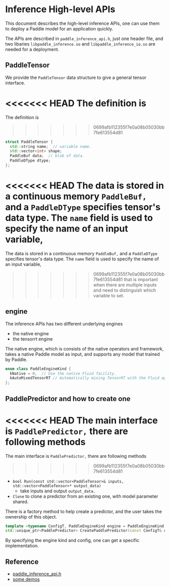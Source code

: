 # Inference High-level APIs
This document describes the high-level inference APIs, one can use them to deploy a Paddle model for an application quickly.

The APIs are described in `paddle_inference_api.h`, just one header file, and two libaries `libpaddle_inference.so` and `libpaddle_inference_io.so` are needed for a deployment.

## PaddleTensor
We provide the `PaddleTensor` data structure to give a general tensor interface.

<<<<<<< HEAD
The definition is
=======
The definition is 
>>>>>>> 0699afb112355f7e0a08b05030bb7fe613554d81

```c++
struct PaddleTensor {
  std::string name;  // variable name.
  std::vector<int> shape;
  PaddleBuf data;  // blob of data.
  PaddleDType dtype;
};
```

<<<<<<< HEAD
The data is stored in a continuous memory `PaddleBuf,` and a `PaddleDType` specifies tensor's data type.
The `name` field is used to specify the name of an input variable,
=======
The data is stored in a continuous memory `PaddleBuf,` and a `PaddleDType` specifies tensor's data type. 
The `name` field is used to specify the name of an input variable, 
>>>>>>> 0699afb112355f7e0a08b05030bb7fe613554d81
that is important when there are multiple inputs and need to distinguish which variable to set.

## engine
The inference APIs has two different underlying engines

- the native engine
- the tensorrt engine

The native engine, which is consists of the native operators and framework, takes a native Paddle model
as input, and supports any model that trained by Paddle.

```c++
enum class PaddleEngineKind {
  kNative = 0,  // Use the native Fluid facility.
  kAutoMixedTensorRT // Automatically mixing TensorRT with the Fluid ops.
};
```

## PaddlePredictor and how to create one
<<<<<<< HEAD
The main interface is `PaddlePredictor,` there are following methods
=======
The main interface is `PaddlePredictor,` there are following methods 
>>>>>>> 0699afb112355f7e0a08b05030bb7fe613554d81

- `bool Run(const std::vector<PaddleTensor>& inputs, std::vector<PaddleTensor>* output_data)`
  - take inputs and output `output_data.`
- `Clone` to clone a predictor from an existing one, with model parameter shared.

There is a factory method to help create a predictor, and the user takes the ownership of this object.

```c++
template <typename ConfigT, PaddleEngineKind engine = PaddleEngineKind::kNative>
std::unique_ptr<PaddlePredictor> CreatePaddlePredictor(const ConfigT& config);
```

By specifying the engine kind and config, one can get a specific implementation.

## Reference

- [paddle_inference_api.h](./paddle_inference_api.h)
- [some demos](./demo_ci)
